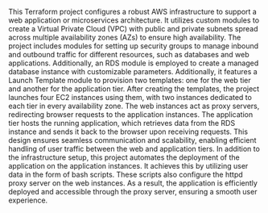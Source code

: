 This Terraform project configures a robust AWS infrastructure to support a web application or microservices architecture. It utilizes custom modules to create a Virtual Private Cloud (VPC) with public and private subnets spread across multiple availability zones (AZs) to ensure high availability. The project includes modules for setting up security groups to manage inbound and outbound traffic for different resources, such as databases and web applications. Additionally, an RDS module is employed to create a managed database instance with customizable parameters. Additionally, it features a Launch Template module to provision two templates: one for the web tier and another for the application tier. After creating the templates, the project launches four EC2 instances using them, with two instances dedicated to each tier in every availability zone. The web instances act as proxy servers, redirecting browser requests to the application instances. The application tier hosts the running application, which retrieves data from the RDS instance and sends it back to the browser upon receiving requests. This design ensures seamless communication and scalability, enabling efficient handling of user traffic between the web and application tiers.
In addition to the infrastructure setup, this project automates the deployment of the application on the application instances. It achieves this by utilizing user data in the form of bash scripts. These scripts also configure the httpd proxy server on the web instances. As a result, the application is efficiently deployed and accessible through the proxy server, ensuring a smooth user experience.
